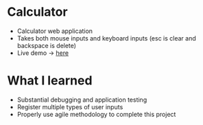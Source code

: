 # Calculator
- Calculator web application
- Takes both mouse inputs and keyboard inputs (esc is clear and backspace is delete)
- Live demo -> [here](https://roymero.github.io/Calculator/)
# What I learned
- Substantial debugging and application testing
- Register multiple types of user inputs
- Properly use agile methodology to complete this project